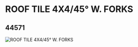 # ROOF TILE 4X4/45° W. FORKS
## 44571
![ROOF TILE 4X4/45° W. FORKS](https://lc-www-live-s.legocdn.com/media/bricks/5/2/4200035.jpg)